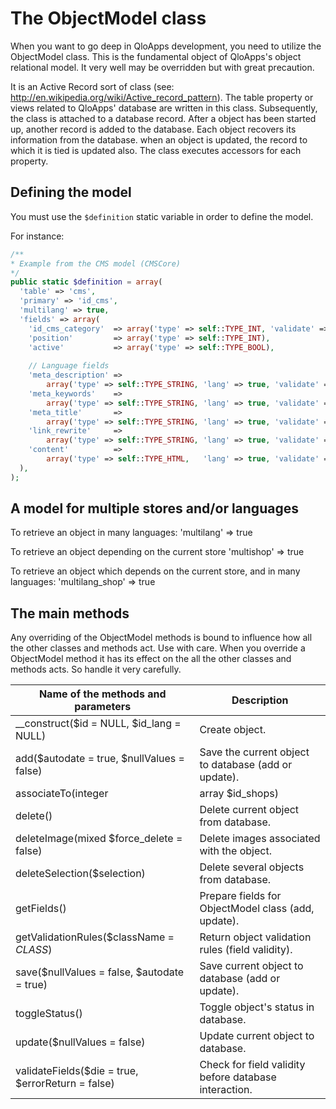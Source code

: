 # The ObjectModel class
When you want to go deep in QloApps development, you need to utilize the ObjectModel class. This is the fundamental object of QloApps's object relational model. It very well may be overridden but with great precaution. 

It is an Active Record sort of class (see: http://en.wikipedia.org/wiki/Active_record_pattern). The table property or views related to QloApps' database are written in this class. Subsequently, the class is attached to a database record. After a object has been started up, another record is added to the database. Each object recovers its information from the database. when an object is updated, the record to which it is tied is updated also. The class executes accessors for each property.

## Defining the model

You must use the `$definition` static variable in order to define the model.

For instance:

```php
/**
* Example from the CMS model (CMSCore)
*/
public static $definition = array(
  'table' => 'cms',
  'primary' => 'id_cms',
  'multilang' => true,
  'fields' => array(
    'id_cms_category'  => array('type' => self::TYPE_INT, 'validate' => 'isUnsignedInt'),
    'position'         => array('type' => self::TYPE_INT),
    'active'           => array('type' => self::TYPE_BOOL),
 
    // Language fields
    'meta_description' =>
        array('type' => self::TYPE_STRING, 'lang' => true, 'validate' => 'isGenericName', 'size' => 255),
    'meta_keywords'    =>
        array('type' => self::TYPE_STRING, 'lang' => true, 'validate' => 'isGenericName', 'size' => 255),
    'meta_title'       =>
        array('type' => self::TYPE_STRING, 'lang' => true, 'validate' => 'isGenericName', 'required' => true, 'size' => 128),
    'link_rewrite'     =>
        array('type' => self::TYPE_STRING, 'lang' => true, 'validate' => 'isLinkRewrite', 'required' => true, 'size' => 128),
    'content'          =>
        array('type' => self::TYPE_HTML,   'lang' => true, 'validate' => 'isString', 'size' => 3999999999999),
  ),
);
```
## A model for multiple stores and/or languages

To retrieve an object in many languages:
'multilang' => true

To retrieve an object depending on the current store
'multishop' => true

To retrieve an object which depends on the current store, and in many languages:
'multilang_shop' => true

## The main methods
Any overriding of the ObjectModel methods is bound to influence how all the other classes and methods act. Use with care.
When you override a ObjectModel method it has its effect on the  all the other classes and methods acts. So handle it very carefully. 

| Name of the methods and parameters | Description |
| ----------- | ----------- |
|__construct($id = NULL, $id_lang = NULL) | Create object.|
|add($autodate = true, $nullValues = false) | Save the current object to database (add or update).|
|associateTo(integer|array $id_shops) | Associate an item to its context.|
|delete() | Delete current object from database.|
|deleteImage(mixed $force_delete = false)	| Delete images associated with the object.|
|deleteSelection($selection) | Delete several objects from database.|
|getFields() | Prepare fields for ObjectModel class (add, update).|
|getValidationRules($className = _CLASS_) | Return object validation rules (field validity).|
|save($nullValues = false, $autodate = true) | Save current object to database (add or update).|
|toggleStatus() | Toggle object's status in database.|
|update($nullValues = false) | Update current object to database.|
|validateFields($die = true, $errorReturn = false) | Check for field validity before database interaction.|
